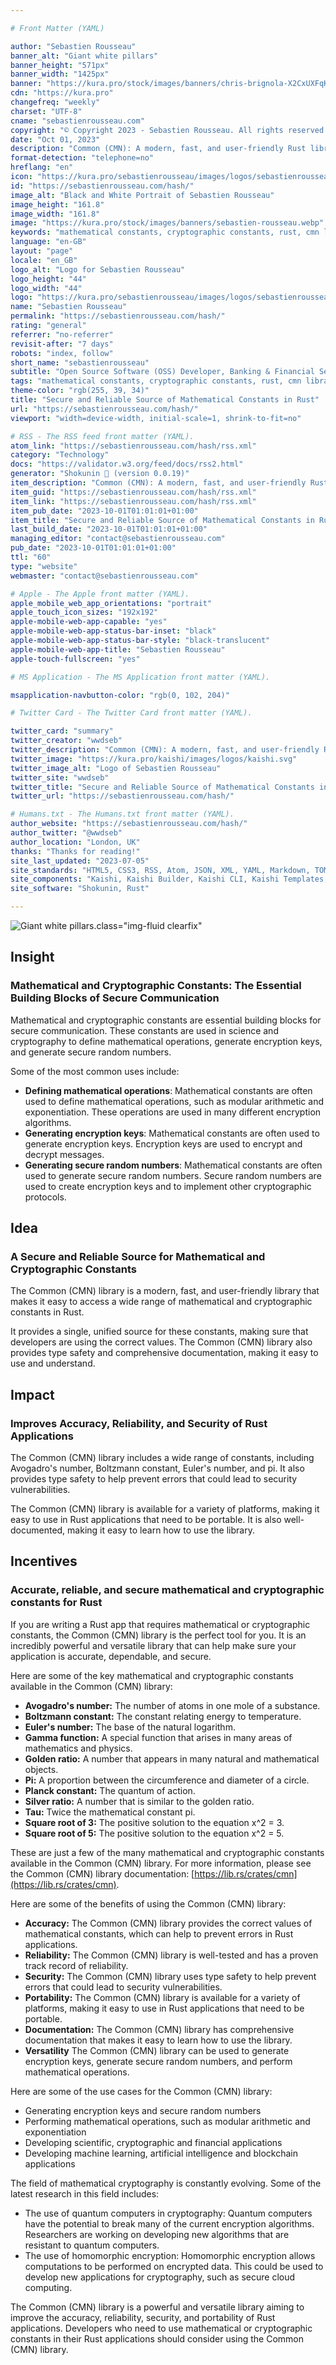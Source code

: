 ```yaml
---

# Front Matter (YAML)

author: "Sebastien Rousseau"
banner_alt: "Giant white pillars"
banner_height: "571px"
banner_width: "1425px"
banner: "https://kura.pro/stock/images/banners/chris-brignola-X2CxUXFqKcM.webp"
cdn: "https://kura.pro"
changefreq: "weekly"
charset: "UTF-8"
cname: "sebastienrousseau.com"
copyright: "© Copyright 2023 - Sebastien Rousseau. All rights reserved."
date: "Oct 01, 2023"
description: "Common (CMN): A modern, fast, and user-friendly Rust library that makes it easy to access a wide range of mathematical and cryptographic constants"
format-detection: "telephone=no"
hreflang: "en"
icon: "https://kura.pro/sebastienrousseau/images/logos/sebastienrousseau.svg"
id: "https://sebastienrousseau.com/hash/"
image_alt: "Black and White Portrait of Sebastien Rousseau"
image_height: "161.8"
image_width: "161.8"
image: "https://kura.pro/stock/images/banners/sebastien-rousseau.webp"
keywords: "mathematical constants, cryptographic constants, rust, cmn library, secure, reliable, accurate, portability, performance, documentation, versatility"
language: "en-GB"
layout: "page"
locale: "en_GB"
logo_alt: "Logo for Sebastien Rousseau"
logo_height: "44"
logo_width: "44"
logo: "https://kura.pro/sebastienrousseau/images/logos/sebastienrousseau.webp"
name: "Sebastien Rousseau"
permalink: "https://sebastienrousseau.com/hash/"
rating: "general"
referrer: "no-referrer"
revisit-after: "7 days"
robots: "index, follow"
short_name: "sebastienrousseau"
subtitle: "Open Source Software (OSS) Developer, Banking & Financial Service Professional"
tags: "mathematical constants, cryptographic constants, rust, cmn library, secure, reliable, accurate, portability, performance, documentation, versatility"
theme-color: "rgb(255, 39, 34)"
title: "Secure and Reliable Source of Mathematical Constants in Rust"
url: "https://sebastienrousseau.com/hash/"
viewport: "width=device-width, initial-scale=1, shrink-to-fit=no"

# RSS - The RSS feed front matter (YAML).
atom_link: "https://sebastienrousseau.com/hash/rss.xml"
category: "Technology"
docs: "https://validator.w3.org/feed/docs/rss2.html"
generator: "Shokunin 🦀 (version 0.0.19)"
item_description: "Common (CMN): A modern, fast, and user-friendly Rust library that makes it easy to access a wide range of mathematical and cryptographic constants"
item_guid: "https://sebastienrousseau.com/hash/rss.xml"
item_link: "https://sebastienrousseau.com/hash/rss.xml"
item_pub_date: "2023-10-01T01:01:01+01:00"
item_title: "Secure and Reliable Source of Mathematical Constants in Rust"
last_build_date: "2023-10-01T01:01:01+01:00"
managing_editor: "contact@sebastienrousseau.com"
pub_date: "2023-10-01T01:01:01+01:00"
ttl: "60"
type: "website"
webmaster: "contact@sebastienrousseau.com"

# Apple - The Apple front matter (YAML).
apple_mobile_web_app_orientations: "portrait"
apple_touch_icon_sizes: "192x192"
apple-mobile-web-app-capable: "yes"
apple-mobile-web-app-status-bar-inset: "black"
apple-mobile-web-app-status-bar-style: "black-translucent"
apple-mobile-web-app-title: "Sebastien Rousseau"
apple-touch-fullscreen: "yes"

# MS Application - The MS Application front matter (YAML).

msapplication-navbutton-color: "rgb(0, 102, 204)"

# Twitter Card - The Twitter Card front matter (YAML).

twitter_card: "summary"
twitter_creator: "wwdseb"
twitter_description: "Common (CMN): A modern, fast, and user-friendly Rust library that makes it easy to access a wide range of mathematical and cryptographic constants"
twitter_image: "https://kura.pro/kaishi/images/logos/kaishi.svg"
twitter_image_alt: "Logo of Sebastien Rousseau"
twitter_site: "wwdseb"
twitter_title: "Secure and Reliable Source of Mathematical Constants in Rust"
twitter_url: "https://sebastienrousseau.com/hash/"

# Humans.txt - The Humans.txt front matter (YAML).
author_website: "https://sebastienrousseau.com/hash/"
author_twitter: "@wwdseb"
author_location: "London, UK"
thanks: "Thanks for reading!"
site_last_updated: "2023-07-05"
site_standards: "HTML5, CSS3, RSS, Atom, JSON, XML, YAML, Markdown, TOML"
site_components: "Kaishi, Kaishi Builder, Kaishi CLI, Kaishi Templates, Kaishi Themes"
site_software: "Shokunin, Rust"

---
```


![Giant white pillars](https://kura.pro/stock/images/banners/chris-brignola-X2CxUXFqKcM.webp).class=\"img-fluid clearfix\"

## Insight

### Mathematical and Cryptographic Constants: The Essential Building Blocks of Secure Communication

Mathematical and cryptographic constants are essential building blocks for secure communication. These constants are used in science and cryptography to define mathematical operations, generate encryption keys, and generate secure random numbers.

Some of the most common uses include:

- **Defining mathematical operations**: Mathematical constants are often used to define mathematical operations, such as modular arithmetic and exponentiation. These operations are used in many different encryption algorithms.
- **Generating encryption keys**: Mathematical constants are often used to generate encryption keys. Encryption keys are used to encrypt and decrypt messages.
- **Generating secure random numbers**: Mathematical constants are often used to generate secure random numbers. Secure random numbers are used to create encryption keys and to implement other cryptographic protocols.

## Idea

### A Secure and Reliable Source for Mathematical and Cryptographic Constants

The Common (CMN) library is a modern, fast, and user-friendly library that makes it easy to access a wide range of mathematical and cryptographic constants in Rust.

It provides a single, unified source for these constants, making sure that developers are using the correct values. The Common (CMN) library also provides type safety and comprehensive documentation, making it easy to use and understand.

## Impact

### Improves Accuracy, Reliability, and Security of Rust Applications

The Common (CMN) library includes a wide range of constants, including Avogadro's number, Boltzmann constant, Euler's number, and pi. It also provides type safety to help prevent errors that could lead to security vulnerabilities.

The Common (CMN) library is available for a variety of platforms, making it easy to use in Rust applications that need to be portable. It is also well-documented, making it easy to learn how to use the library.

## Incentives

### Accurate, reliable, and secure mathematical and cryptographic constants for Rust

If you are writing a Rust app that requires mathematical or cryptographic constants, the Common (CMN) library is the perfect tool for you. It is an incredibly powerful and versatile library that can help make sure your application is accurate, dependable, and secure.

Here are some of the key mathematical and cryptographic constants available in the Common (CMN) library:

- **Avogadro's number:** The number of atoms in one mole of a substance.
- **Boltzmann constant:** The constant relating energy to temperature.
- **Euler's number:** The base of the natural logarithm.
- **Gamma function:** A special function that arises in many areas of mathematics and physics.
- **Golden ratio:** A number that appears in many natural and mathematical objects.
- **Pi:** A proportion between the circumference and diameter of a circle.
- **Planck constant:** The quantum of action.
- **Silver ratio:** A number that is similar to the golden ratio.
- **Tau:** Twice the mathematical constant pi.
- **Square root of 3:** The positive solution to the equation x^2 = 3.
- **Square root of 5:** The positive solution to the equation x^2 = 5.

These are just a few of the many mathematical and cryptographic constants available in the Common (CMN) library. For more information, please see the Common (CMN) library documentation: [https://lib.rs/crates/cmn](https://lib.rs/crates/cmn).

Here are some of the benefits of using the Common (CMN) library:

- **Accuracy:** The Common (CMN) library provides the correct values of mathematical constants, which can help to prevent errors in Rust applications.
- **Reliability:** The Common (CMN) library is well-tested and has a proven track record of reliability.
- **Security:** The Common (CMN) library uses type safety to help prevent errors that could lead to security vulnerabilities.
- **Portability:** The Common (CMN) library is available for a variety of platforms, making it easy to use in Rust applications that need to be portable.
- **Documentation:** The Common (CMN) library has comprehensive documentation that makes it easy to learn how to use the library.
- **Versatility** The Common (CMN) library can be used to generate encryption keys, generate secure random numbers, and perform mathematical operations.

Here are some of the use cases for the Common (CMN) library:

- Generating encryption keys and secure random numbers
- Performing mathematical operations, such as modular arithmetic and exponentiation
- Developing scientific, cryptographic and financial applications
- Developing machine learning, artificial intelligence and blockchain applications

The field of mathematical cryptography is constantly evolving. Some of the latest research in this field includes:

- The use of quantum computers in cryptography: Quantum computers have the potential to break many of the current encryption algorithms. Researchers are working on developing new algorithms that are resistant to quantum computers.
- The use of homomorphic encryption: Homomorphic encryption allows computations to be performed on encrypted data. This could be used to develop new applications for cryptography, such as secure cloud computing.

The Common (CMN) library is a powerful and versatile library aiming to improve the accuracy, reliability, security, and portability of Rust applications. Developers who need to use mathematical or cryptographic constants in their Rust applications should consider using the Common (CMN) library.
